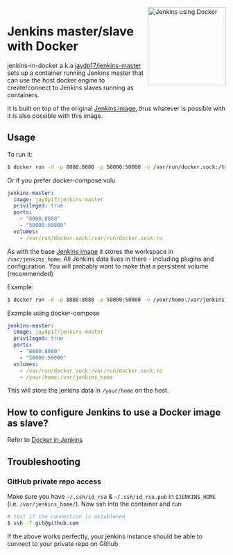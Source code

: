 <img src="https://wiki.jenkins-ci.org/download/attachments/78676506/docker-jenkins.png" alt="Jenkins using Docker" width="180" title="Jenkins using Docker" align="right" />

# Jenkins master/slave with Docker

jenkins-in-docker a.k.a [jaydp17/jenkins-master](https://hub.docker.com/r/jaydp17/jenkins-master) sets up a container running Jenkins master that can use the host docker engine to create/connect to Jenkins slaves running as containers.

It is built on top of the original [Jenkins image](https://hub.docker.com/_/jenkins/), thus whatever is possible with it is also possible with this image.

## Usage
To run it:
```sh
$ docker run -d -p 8080:8080 -p 50000:50000 -v /var/run/docker.sock:/tmp/docker.sock:ro --privileged jaydp17/jenkins-master
```

Or if you prefer docker-compose:volu
```yml
jenkins-master:
  image: jaydp17/jenkins-master
  privileged: true
  ports:
    - "8080:8080"
    - "50000:50000"
  volumes:
    - /var/run/docker.sock:/var/run/docker.sock:ro
```

As with the base [Jenkins image](https://hub.docker.com/_/jenkins/) it stores the workspace in `/var/jenkins_home`. All Jenkins data lives in there - including plugins and configuration. You will probably want to make that a persistent volume (recommended)

Example:
```sh
$ docker run -d -p 8080:8080 -p 50000:50000 -v /your/home:/var/jenkins_home -v /var/run/docker.sock:/tmp/docker.sock:ro --privileged jaydp17/jenkins-master
```

Example using docker-compose
```yml
jenkins-master:
  image: jaydp17/jenkins-master
  privileged: true
  ports:
    - "8080:8080"
    - "50000:50000"
  volumes:
    - /var/run/docker.sock:/var/run/docker.sock:ro
    - /your/home:/var/jenkins_home
```

This will store the jenkins data in `/your/home` on the host.


## How to configure Jenkins to use a Docker image as slave?
Refer to [Docker in Jenkins](DOCKER-IN-JENKINS.md)


## Troubleshooting

### GitHub private repo access
Make sure you have `~/.ssh/id_rsa` & `~/.ssh/id_rsa.pub` in `$JENKINS_HOME` (i.e. `/var/jenkins_home/`).
Now ssh into the container and run
```sh
# test if the connection is establesed
$ ssh -T git@github.com
```

If the above works perfectly, your jenkins instance should be able to connect to your private repo on Github